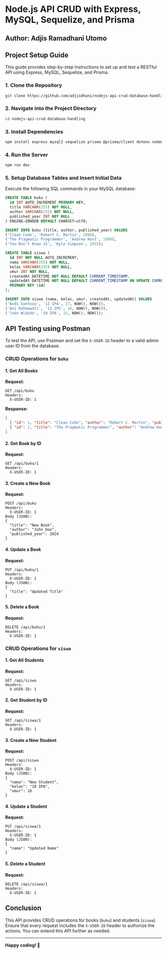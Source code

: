 # Node.js API CRUD with Express, MySQL, Sequelize, and Prisma

## Author: Adjis Ramadhani Utomo

## Project Setup Guide

This guide provides step-by-step instructions to set up and test a RESTful API using Express, MySQL, Sequelize, and Prisma.

### 1. Clone the Repository
```sh
git clone https://github.com/adjisdhani/nodejs-api-crud-database-handling.git
```

### 2. Navigate into the Project Directory
```sh
cd nodejs-api-crud-database-handling
```

### 3. Install Dependencies
```sh
npm install express mysql2 sequelize prisma @prisma/client dotenv nodemon --save-dev
```

### 4. Run the Server
```sh
npm run dev
```

### 5. Setup Database Tables and Insert Initial Data
Execute the following SQL commands in your MySQL database:

```sql
CREATE TABLE buku (
  id INT AUTO_INCREMENT PRIMARY KEY,
  title VARCHAR(255) NOT NULL,
  author VARCHAR(255) NOT NULL,
  published_year INT NOT NULL
) ENGINE=INNODB DEFAULT CHARSET=utf8;

INSERT INTO buku (title, author, published_year) VALUES
('Clean Code', 'Robert C. Martin', 2008),
('The Pragmatic Programmer', 'Andrew Hunt', 1999),
('You Don’t Know JS', 'Kyle Simpson', 2015);

CREATE TABLE siswa (
  id INT NOT NULL AUTO_INCREMENT,
  nama VARCHAR(255) NOT NULL,
  kelas VARCHAR(255) NOT NULL,
  umur INT NOT NULL,
  createdAt DATETIME NOT NULL DEFAULT CURRENT_TIMESTAMP,
  updatedAt DATETIME NOT NULL DEFAULT CURRENT_TIMESTAMP ON UPDATE CURRENT_TIMESTAMP,
  PRIMARY KEY (id)
);

INSERT INTO siswa (nama, kelas, umur, createdAt, updatedAt) VALUES
('Budi Santoso', '12 IPA', 17, NOW(), NOW()),
('Ani Rahmawati', '11 IPS', 16, NOW(), NOW()),
('Joko Widodo', '10 IPA', 15, NOW(), NOW());
```

## API Testing using Postman

To test the API, use Postman and set the `X-USER-ID` header to a valid admin user ID from the database.

### CRUD Operations for `buku`
#### 1. Get All Books
**Request:**
```
GET /api/buku
Headers:
  X-USER-ID: 1
```
**Response:**
```json
[
  { "id": 1, "title": "Clean Code", "author": "Robert C. Martin", "published_year": 2008 },
  { "id": 2, "title": "The Pragmatic Programmer", "author": "Andrew Hunt", "published_year": 1999 }
]
```

#### 2. Get Book by ID
**Request:**
```
GET /api/buku/1
Headers:
  X-USER-ID: 1
```

#### 3. Create a New Book
**Request:**
```
POST /api/buku
Headers:
  X-USER-ID: 1
Body (JSON):
{
  "title": "New Book",
  "author": "John Doe",
  "published_year": 2024
}
```

#### 4. Update a Book
**Request:**
```
PUT /api/buku/1
Headers:
  X-USER-ID: 1
Body (JSON):
{
  "title": "Updated Title"
}
```

#### 5. Delete a Book
**Request:**
```
DELETE /api/buku/1
Headers:
  X-USER-ID: 1
```

### CRUD Operations for `siswa`
#### 1. Get All Students
**Request:**
```
GET /api/siswa
Headers:
  X-USER-ID: 1
```

#### 2. Get Student by ID
**Request:**
```
GET /api/siswa/1
Headers:
  X-USER-ID: 1
```

#### 3. Create a New Student
**Request:**
```
POST /api/siswa
Headers:
  X-USER-ID: 1
Body (JSON):
{
  "nama": "New Student",
  "kelas": "10 IPA",
  "umur": 16
}
```

#### 4. Update a Student
**Request:**
```
PUT /api/siswa/1
Headers:
  X-USER-ID: 1
Body (JSON):
{
  "nama": "Updated Name"
}
```

#### 5. Delete a Student
**Request:**
```
DELETE /api/siswa/1
Headers:
  X-USER-ID: 1
```

## Conclusion
This API provides CRUD operations for books (`buku`) and students (`siswa`). Ensure that every request includes the `X-USER-ID` header to authorize the actions. You can extend this API further as needed.

---
**Happy coding! 🚀**

